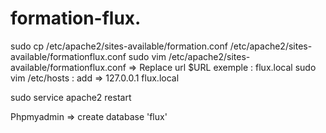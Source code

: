 # formation-flux.
sudo cp /etc/apache2/sites-available/formation.conf /etc/apache2/sites-available/formationflux.conf
sudo vim /etc/apache2/sites-available/formationflux.conf => Replace url $URL exemple : flux.local
sudo vim /etc/hosts : add => 127.0.0.1 flux.local

sudo service apache2 restart

Phpmyadmin => create database 'flux'
